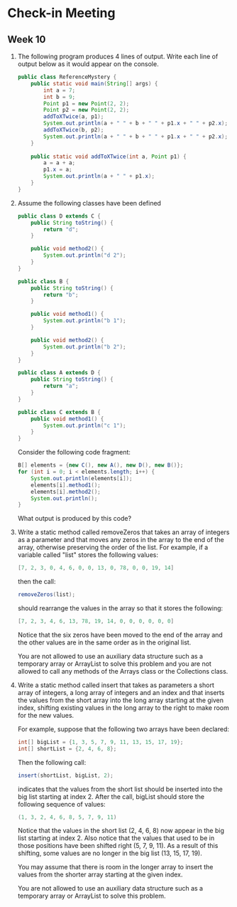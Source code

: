 # Check-in Meeting
## Week 10

1. The following program produces 4 lines of output. Write each line of output below as it would appear on the console.

	```java
	public class ReferenceMystery {
		public static void main(String[] args) {
			int a = 7;
			int b = 9;
			Point p1 = new Point(2, 2);
			Point p2 = new Point(2, 2);
			addToXTwice(a, p1);
			System.out.println(a + " " + b + " " + p1.x + " " + p2.x);
			addToXTwice(b, p2);
			System.out.println(a + " " + b + " " + p1.x + " " + p2.x);
		}
		​
		public static void addToXTwice(int a, Point p1) {
			a = a + a;
			p1.x = a;
			System.out.println(a + " " + p1.x);
		}
	}
	```

2. Assume the following classes have been defined

	```java
	public class D extends C {
		public String toString() {
			return "d";
		}

		public void method2() {
			System.out.println("d 2");
		}
	}

	public class B {
		public String toString() {
			return "b";
		}

		public void method1() {
			System.out.println("b 1");
		}

		public void method2() {
			System.out.println("b 2");
		}
	}

	public class A extends D {
		public String toString() {
			return "a";
		}
	}

	public class C extends B {
		public void method1() {
			System.out.println("c 1");
		}
	}
	```

	Consider the following code fragment:

	```java
	B[] elements = {new C(), new A(), new D(), new B()};
	for (int i = 0; i < elements.length; i++) {
		System.out.println(elements[i]);
		elements[i].method1();
		elements[i].method2();
		System.out.println();
	}
	```

	What output is produced by this code?

3.	Write a static method called removeZeros that takes an array of integers as a parameter and that moves any zeros in the array to the end of the array, otherwise preserving the order of the list. For example, if a variable called "list" stores the following values:

	```java
	[7, 2, 3, 0, 4, 6, 0, 0, 13, 0, 78, 0, 0, 19, 14]
	```

	then the call:

	```java
	removeZeros(list);
	```

 	should rearrange the values in the array so that it stores the following:

	```java
	[7, 2, 3, 4, 6, 13, 78, 19, 14, 0, 0, 0, 0, 0, 0]
	```

	Notice that the six zeros have been moved to the end of the array and the other values are in the same order as in the original list.

	You are not allowed to use an auxiliary data structure such as a temporary array or ArrayList to solve this problem and you are not allowed to call any methods of the Arrays class or the Collections class.

4. Write a static method called insert that takes as parameters a short array of integers, a long array of integers and an index and that inserts the values from the short array into the long array starting at the given index, shifting existing values in the long array to the right to make room for the new values.

	For example, suppose that the following two arrays have been declared:

	```java
	int[] bigList = {1, 3, 5, 7, 9, 11, 13, 15, 17, 19};
	int[] shortList = {2, 4, 6, 8};
	```

	Then the following call:

	```java
	insert(shortList, bigList, 2);
	```

	indicates that the values from the short list should be inserted into the big list starting at index 2. After the call, bigList should store the following sequence of values:

	```java
	(1, 3, 2, 4, 6, 8, 5, 7, 9, 11)
	```

	Notice that the values in the short list (2, 4, 6, 8) now appear in the big list starting at index 2. Also notice that the values that used to be in those positions have been shifted right (5, 7, 9, 11). As a result of this shifting, some values are no longer in the big list (13, 15, 17, 19).

	You may assume that there is room in the longer array to insert the values from the shorter array starting at the given index.

	You are not allowed to use an auxiliary data structure such as a temporary array or ArrayList to solve this problem.
